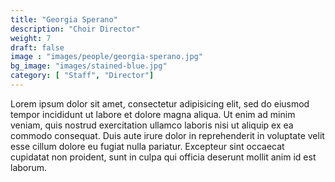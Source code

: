 ```yaml
---
title: "Georgia Sperano"
description: "Choir Director"
weight: 7
draft: false
image : "images/people/georgia-sperano.jpg"
bg_image: "images/stained-blue.jpg"
category: [ "Staff", "Director"]
---
```


Lorem ipsum dolor sit amet, consectetur adipisicing elit, sed do eiusmod
tempor incididunt ut labore et dolore magna aliqua. Ut enim ad minim veniam,
quis nostrud exercitation ullamco laboris nisi ut aliquip ex ea commodo
consequat. Duis aute irure dolor in reprehenderit in voluptate velit esse
cillum dolore eu fugiat nulla pariatur. Excepteur sint occaecat cupidatat non
proident, sunt in culpa qui officia deserunt mollit anim id est laborum.